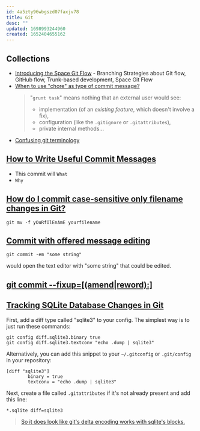 ```yaml
---
id: 4a5zty96wbgszd07faxjv78
title: Git
desc: ""
updated: 1698993244960
created: 1652404655162
---
```


## Collections

- [Introducing the Space Git Flow](https://blog.jetbrains.com/space/2023/04/18/space-git-flow/) - Branching Strategies about Git flow, GitHub flow, Trunk-based development, Space Git Flow
- [When to use "chore" as type of commit message?](https://stackoverflow.com/a/26944812/5163033)
  > "`grunt task`" means nothing that an external user would see:
  >
  > - implementation (of an _existing feature_, which doesn't involve a fix),
  > - configuration (like the `.gitignore` or `.gitattributes`),
  > - private internal methods...
- [Confusing git terminology](https://jvns.ca/blog/2023/11/01/confusing-git-terminology/)

## [How to Write Useful Commit Messages](https://dev.to/jacobherrington/how-to-write-useful-commit-messages-my-commit-message-template-20n9)

- This commit will `What`
- `Why`

## [How do I commit case-sensitive only filename changes in Git?](https://stackoverflow.com/a/20907647/5163033)

```shell
git mv -f yOuRfIlEnAmE yourfilename
```

## [Commit with offered message editing](https://stackoverflow.com/questions/41181942/git-commit-with-template-message)

```shell
git commit -em "some string"
```

would open the text editor with "some string" that could be edited.

## [git commit --fixup=[(amend|reword):]<commit>](https://git-scm.com/docs/git-commit#Documentation/git-commit.txt---fixupamendrewordltcommitgt)

## [Tracking SQLite Database Changes in Git](https://garrit.xyz/posts/2023-11-01-tracking-sqlite-database-changes-in-git)

First, add a diff type called "sqlite3" to your config. The simplest way is to just run these commands:

```shell
git config diff.sqlite3.binary true
git config diff.sqlite3.textconv "echo .dump | sqlite3"
```

Alternatively, you can add this snippet to your `~/.gitconfig` or `.git/config` in your repository:

```gitconfig
[diff "sqlite3"]
        binary = true
        textconv = "echo .dump | sqlite3"
```

Next, create a file called `.gitattributes` if it's not already present and add this line:

```gitattributes
*.sqlite diff=sqlite3
```

> [So it does look like git's delta encoding works with sqlite's blocks.](https://news.ycombinator.com/item?id=38117779)

